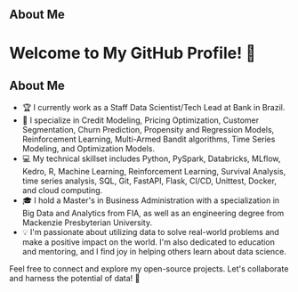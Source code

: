 ## About Me
# Welcome to My GitHub Profile! 👋

## About Me
- 🏆 I currently work as a Staff Data Scientist/Tech Lead at Bank in Brazil.
- 🎯 I specialize in Credit Modeling, Pricing Optimization, Customer Segmentation, Churn Prediction, Propensity and Regression Models, Reinforcement Learning, Multi-Armed Bandit algorithms, Time Series Modeling, and Optimization Models.
- 💻 My technical skillset includes Python, PySpark, Databricks, MLflow, Kedro, R, Machine Learning, Reinforcement Learning, Survival Analysis, time series analysis, SQL, Git, FastAPI, Flask, CI/CD, Unittest, Docker, and cloud computing.
- 🎓 I hold a Master's in Business Administration with a specialization in Big Data and Analytics from FIA, as well as an engineering degree from Mackenzie Presbyterian University.
- 💡 I'm passionate about utilizing data to solve real-world problems and make a positive impact on the world. I'm also dedicated to education and mentoring, and I find joy in helping others learn about data science.

Feel free to connect and explore my open-source projects. Let's collaborate and harness the potential of data! 🚀
